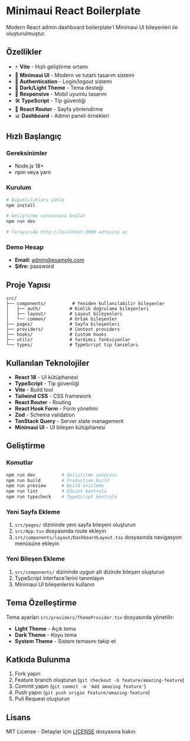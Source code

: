 # Minimaui React Boilerplate

Modern React admin dashboard boilerplate'i Minimaui UI bileşenleri ile oluşturulmuştur.

## Özellikler

- ⚡ **Vite** - Hızlı geliştirme ortamı
- 🎨 **Minimaui UI** - Modern ve tutarlı tasarım sistemi
- 🔐 **Authentication** - Login/logout sistemi
- 🌙 **Dark/Light Theme** - Tema desteği
- 📱 **Responsive** - Mobil uyumlu tasarım
- 🛠 **TypeScript** - Tip güvenliği
- 🎯 **React Router** - Sayfa yönlendirme
- 📊 **Dashboard** - Admin paneli örnekleri

## Hızlı Başlangıç

### Gereksinimler

- Node.js 18+
- npm veya yarn

### Kurulum

```bash
# Bağımlılıkları yükle
npm install

# Geliştirme sunucusunu başlat
npm run dev

# Tarayıcıda http://localhost:3000 adresini aç
```

### Demo Hesap

- **Email:** admin@example.com
- **Şifre:** password

## Proje Yapısı

```
src/
├── components/          # Yeniden kullanılabilir bileşenler
│   ├── auth/           # Kimlik doğrulama bileşenleri
│   ├── layout/         # Layout bileşenleri
│   └── common/         # Ortak bileşenler
├── pages/              # Sayfa bileşenleri
├── providers/          # Context providers
├── hooks/              # Custom hooks
├── utils/              # Yardımcı fonksiyonlar
└── types/              # TypeScript tip tanımları
```

## Kullanılan Teknolojiler

- **React 18** - UI kütüphanesi
- **TypeScript** - Tip güvenliği
- **Vite** - Build tool
- **Tailwind CSS** - CSS framework
- **React Router** - Routing
- **React Hook Form** - Form yönetimi
- **Zod** - Schema validation
- **TanStack Query** - Server state management
- **Minimaui UI** - UI bileşen kütüphanesi

## Geliştirme

### Komutlar

```bash
npm run dev          # Geliştirme sunucusu
npm run build        # Production build
npm run preview      # Build önizleme
npm run lint         # ESLint kontrolü
npm run typecheck    # TypeScript kontrolü
```

### Yeni Sayfa Ekleme

1. `src/pages/` dizininde yeni sayfa bileşeni oluşturun
2. `src/App.tsx` dosyasında route ekleyin
3. `src/components/layout/DashboardLayout.tsx` dosyasında navigasyon menüsüne ekleyin

### Yeni Bileşen Ekleme

1. `src/components/` dizininde uygun alt dizinde bileşen oluşturun
2. TypeScript interface'lerini tanımlayın
3. Minimaui UI bileşenlerini kullanın

## Tema Özelleştirme

Tema ayarları `src/providers/ThemeProvider.tsx` dosyasında yönetilir:

- **Light Theme** - Açık tema
- **Dark Theme** - Koyu tema  
- **System Theme** - Sistem temasını takip et

## Katkıda Bulunma

1. Fork yapın
2. Feature branch oluşturun (`git checkout -b feature/amazing-feature`)
3. Commit yapın (`git commit -m 'Add amazing feature'`)
4. Push yapın (`git push origin feature/amazing-feature`)
5. Pull Request oluşturun

## Lisans

MIT License - Detaylar için [LICENSE](LICENSE) dosyasına bakın.
